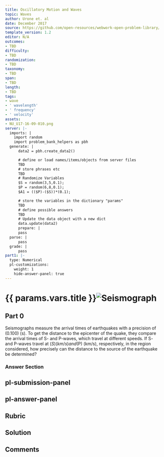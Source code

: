 ```yaml
---
title: Oscillatory Motion and Waves
topic: Waves
author: Urone et. al
date: December 2017
source: https://github.com/open-resources/webwork-open-problem-library/tree/master/Contrib/BrockPhysics/College_Physics_Urone/16.Oscillatory_Motion_and_Waves/NU_U17-16-09-010.pg
template_version: 1.2
editor: N/A
outcomes:
- TBD
difficulty:
- TBD
randomization:
- TBD
taxonomy:
- TBD
span:
- TBD
length:
- TBD
tags:
- wave
- ' wavelength'
- ' frequency'
- ' velocity'
assets:
- NU_U17-16-09-010.png
server: |-
  imports: |
    import random
    import problem_bank_helpers as pbh
  generate: |
      data2 = pbh.create_data2()

      # define or load names/items/objects from server files
      TBD
      # store phrases etc
      TBD
      # Randomize Variables
      $S = random(3,5,0.1);
      $P = random(6,8,0.1);
      $A1 = (($P)-($S))*(0.1);

      # store the variables in the dictionary "params"
      TBD
      # define possible answers
      TBD
      # Update the data object with a new dict
      data.update(data2)
      prepare: |
      pass
  parse: |
      pass
  grade: |
      pass
part1: |-
  type: Numerical
  pl-customizations:
    weight: 1
    hide-answer-panel: true
---
```


# {{ params.vars.title }}![Seismograph](NU_U17-16-09-010.png)

## Part 0 
Seismographs measure the arrival times of earthquakes with a precision of (0.100) (s). To get the distance to the epicenter of the quake, they compare the arrival times of S- and P-waves, which travel at different speeds. If S- and P-waves travel at ($S) (km/s) and ($P) (km/s), respectively, in the region considered, how precisely can the distance to the source of the earthquake be determined? 


### Answer Section 


## pl-submission-panel 


## pl-answer-panel 


## Rubric 


## Solution 


## Comments 



